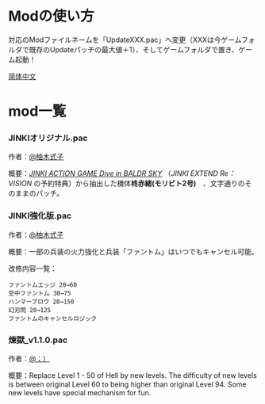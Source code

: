 # Modの使い方

対応のModファイルネームを「UpdateXXX.pac」へ変更（XXXは今ゲームフォルダで既存のUpdateパッチの最大値＋1）、そしてゲームフォルダで置き、ゲーム起動！


[简体中文](https://github.com/Karaik/DX_MOD_PAC/blob/main/README.md)


# mod一覧

### JINKIオリジナル.pac

作者：[@柚木式子](https://space.bilibili.com/1420258295)

概要：*[JINKI ACTION GAME Dive in BALDR SKY](https://www.amazon.co.jp/JINKI-ACTION-BALDR-%E3%83%90%E3%83%AB%E3%83%89%E3%82%B9%E3%82%AB%E3%82%A4-%E4%BA%88%E7%B4%84%E7%89%B9%E5%85%B8cd/dp/B00EAIA0IK)*  （*JINKI EXTEND Re：VISION* の予約特典）から抽出した機体**柊赤緒(モリビト2号)**　、文字通りのそのままのパッチ。

### JINKI強化版.pac

作者：[@柚木式子](https://space.bilibili.com/1420258295)

概要：一部の兵装の火力強化と兵装「ファントム」はいつでもキャンセル可能。

改修内容一覧：
```
ファントムエッジ 20→60
空中ファントム 30→75
ハンマーブロウ 20→150
幻刃閃 20→125
ファントムのキャンセルロジック
```
### 煉獄_v1.1.0.pac

作者：[@；）](https://github.com/semicolonclosingbracket)

概要：Replace Level 1 - 50 of Hell by new levels. The difficulty of new levels is between original Level 60 to being higher than original Level 94. Some new levels have special mechanism for fun.

